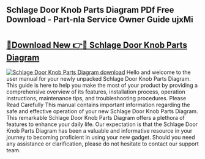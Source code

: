 ## Schlage Door Knob Parts Diagram PDf Free Download - Part-nIa Service Owner Guide ujxMi

# <h2><a href="http://dfkoyl.blite.top/?on=Schlage+Door+Knob+Parts+Diagram">🔗Download New 👉🔴 Schlage Door Knob Parts Diagram</a></h2>

[![Schlage Door Knob Parts Diagram download](https://i.imgur.com/lujVjoI.png)](http://dfkoyl.blite.top/?on=Schlage+Door+Knob+Parts+Diagram)
Hello and welcome to the user manual for your newly unpacked Schlage Door Knob Parts Diagram. This guide is here to help you make the most of your product by providing a comprehensive overview of its features, installation process, operation instructions, maintenance tips, and troubleshooting procedures. Please Read Carefully This manual contains important information regarding the safe and effective operation of your new Schlage Door Knob Parts Diagram. This remarkable Schlage Door Knob Parts Diagram offers a plethora of features to enhance your daily life. Our expectation is that the Schlage Door Knob Parts Diagram has been a valuable and informative resource in your journey to becoming proficient in using your new gadget. Should you need any assistance or clarification, please do not hesitate to contact our support team.
